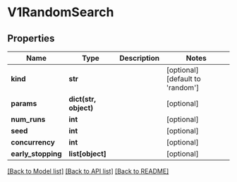 # V1RandomSearch


## Properties
Name | Type | Description | Notes
------------ | ------------- | ------------- | -------------
**kind** | **str** |  | [optional] [default to 'random']
**params** | **dict(str, object)** |  | [optional] 
**num_runs** | **int** |  | [optional] 
**seed** | **int** |  | [optional] 
**concurrency** | **int** |  | [optional] 
**early_stopping** | **list[object]** |  | [optional] 

[[Back to Model list]](../README.md#documentation-for-models) [[Back to API list]](../README.md#documentation-for-api-endpoints) [[Back to README]](../README.md)


